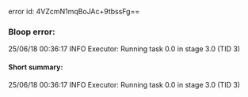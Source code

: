 error id: 4VZcmN1mqBoJAc+9tbssFg==
### Bloop error:

25/06/18 00:36:17 INFO Executor: Running task 0.0 in stage 3.0 (TID 3)
#### Short summary: 

25/06/18 00:36:17 INFO Executor: Running task 0.0 in stage 3.0 (TID 3)
